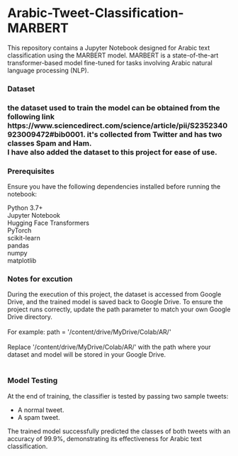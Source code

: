 # Arabic-Tweet-Classification-MARBERT
This repository contains a Jupyter Notebook designed for Arabic text classification using the MARBERT model.
MARBERT is a state-of-the-art transformer-based model fine-tuned for tasks involving Arabic natural language processing (NLP).

<h3>Dataset <h3>
the dataset used to train the model can be obtained from the following link https://www.sciencedirect.com/science/article/pii/S2352340923009472#bib0001.
it's collected from Twitter and has two classes Spam and Ham.<br>
I have also added the dataset to this project for ease of use. <br>

<h3>Prerequisites</h3> 
Ensure you have the following dependencies installed before running the notebook:

Python 3.7+ <br>
Jupyter Notebook <br>
Hugging Face Transformers <br>
PyTorch <Br>
scikit-learn <br>
pandas <br>
numpy <br>
matplotlib

<h3>Notes for excution</h3> 
During the execution of this project, the dataset is accessed from Google Drive, and the trained model is saved back to Google Drive. To ensure the project runs correctly, update the path parameter to match your own Google Drive directory.
<br><br>
For example: path = '/content/drive/MyDrive/Colab/AR/'
<br><br>
Replace '/content/drive/MyDrive/Colab/AR/' with the path where your dataset and model will be stored in your Google Drive.
<br>
<br>

<h3>Model Testing</h3>
At the end of training, the classifier is tested by passing two sample tweets:
<ul>
<li>A normal tweet.</li>
<li>A spam tweet.</li>
  </ul>
The trained model successfully predicted the classes of both tweets with an accuracy of 99.9%, demonstrating its effectiveness for Arabic text classification.



